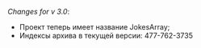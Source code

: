_Changes for v 3.0_: 
- Проект теперь имеет название JokesArray;
- Индексы архива в текущей версии: 477-762-3735
